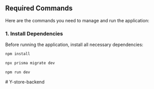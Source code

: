 ## Required Commands

Here are the commands you need to manage and run the application:

### 1. Install Dependencies

Before running the application, install all necessary dependencies:

```bash
npm install

npx prisma migrate dev

npm run dev
```
#   Y - s t o r e - b a c k e n d  
 
